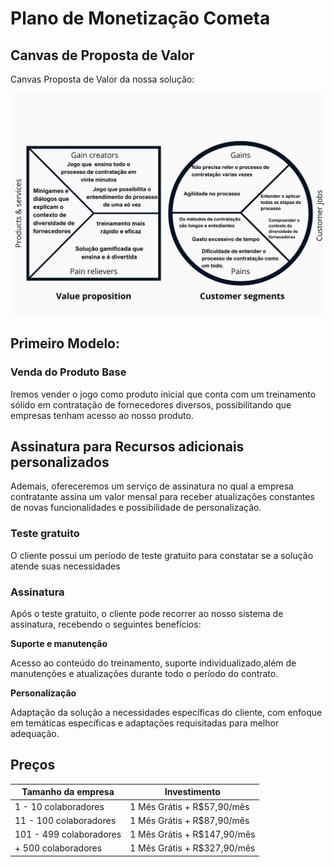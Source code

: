 # Plano de Monetização Cometa

## Canvas de Proposta de Valor
Canvas Proposta de Valor da nossa solução:
<div align="center">
<img src="canvas-valor.png">
</div>

## Primeiro Modelo:

### Venda do Produto Base

Iremos vender o jogo como produto inicial que conta com um treinamento sólido em contratação de fornecedores diversos, possibilitando que empresas tenham acesso ao nosso produto.

## Assinatura para Recursos adicionais personalizados

Ademais, ofereceremos um serviço de assinatura no qual a empresa contratante assina um valor mensal para receber atualizações constantes de novas funcionalidades e possibilidade de personalização.

### Teste gratuito

O cliente possui um período de teste gratuito para constatar se a solução atende suas necessidades

### Assinatura

Após o teste gratuito, o cliente pode recorrer ao nosso sistema de assinatura, recebendo o seguintes benefícios:

**Suporte e manutenção**

Acesso ao conteúdo do treinamento, suporte individualizado,além de manutenções e atualizações durante todo o período do contrato.

**Personalização**

Adaptação da solução a necessidades específicas do cliente, com enfoque em temáticas específicas e adaptações requisitadas para melhor adequação.

## Preços

| Tamanho da empresa      | Investimento                |
| ----------------------- | --------------------------- |
| 1 - 10 colaboradores    | 1 Mês Grátis + R$57,90/mês  |
| 11 - 100 colaboradores  | 1 Mês Grátis + R$87,90/mês  |
| 101 - 499 colaboradores | 1 Mês Grátis + R$147,90/mês |
| + 500 colaboradores     | 1 Mês Grátis + R$327,90/mês |
